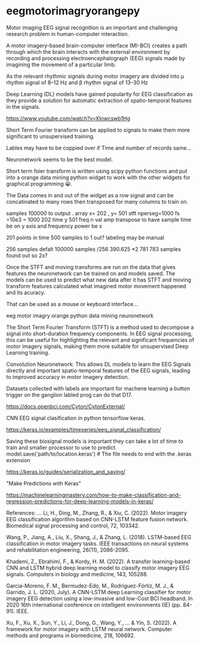 # eegmotorimagryorangepy

Motor imaging EEG signal recognition is an important and challenging research problem in human-computer interaction. 

A motor imagery-based brain-computer interface (MI-BCI) creates a path through which the brain interacts with the external environment by recording and processing electroencephalograph (EEG) signals made by imagining the movement of a particular limb.

As the relevant rhythmic signals during motor imagery are divided into μ rhythm signal of 8–12 Hz and β rhythm signal of 13–30 Hz 

Deep Learning (DL) models have gained popularity for EEG classification as they provide a solution for automatic extraction of spatio-temporal features in the signals. 

https://www.youtube.com/watch?v=XIowcswb1Hg

Short Term Fourier transform can be applied to signals to make them more significant to unsupervised training.

Lables may have to be coppied over if Time and number of records same... 

Neuronetwork seems to be the best model.

Short term foier transform is written using scipy python functions and put into a orange data mining python widget to work with the other widgets for graphical programming 😀. 

The Data comes in and out of the widget as a row signal and can be concatinated to many rows then transposed for many columns to train on.

samples 100000 to output . array x= 202 , y= 501  stft nperseg=1000 fs =10e3 = 1000 202 time  y 501 freq n val amp
transpose to have sample time be on y axis and frequency power be x 

201 points in time 500 samples to 1 out? labeling may be manual

256 samples defalt 100000 samples /256 390.625 *2 781   783 samples found out so 2x? 

Once the STFT and moving transforms are run on the data that gives features the neuronetwork can be trained on and models saved. The models can be used to predict what new data after it has STFT and moving transform features calculated what imagined motor movement happened and its acuracy. 

That can be used as a mouse or keyboard interface...

eeg motor imagry orange python data mining neuronetwork 


The Short Term Fourier Transform (STFT) is a method used to decompose a signal into short-duration frequency components. In EEG signal processing, this can be useful for highlighting the relevant and significant frequencies of motor imagery signals, making them more suitable for unsupervised Deep Learning training. 

Convolution Neuronetwork:
This allows DL models to learn the EEG Signals directly and important spatio-temporal features of the EEG signals, leading to improved accuracy in motor imagery detection.

Datasets collected with labels are important for machene learning a button trigger on the ganglion labled prog can do that D17.

https://docs.openbci.com/Cyton/CytonExternal/

CNN EEG signal clasification in python tensorflow keras.

https://keras.io/examples/timeseries/eeg_signal_classification/

Saving these biosignal models is important they can take a lot of time to train and smaller processor to use to predict. 
model.save('path/to/location.keras')  # The file needs to end with the .keras extension

https://keras.io/guides/serialization_and_saving/

"Make Predictions with Keras"

https://machinelearningmastery.com/how-to-make-classification-and-regression-predictions-for-deep-learning-models-in-keras/

References:
...
Li, H., Ding, M., Zhang, R., & Xiu, C. (2022). Motor imagery EEG classification algorithm based on CNN-LSTM feature fusion network. Biomedical signal processing and control, 72, 103342.

Wang, P., Jiang, A., Liu, X., Shang, J., & Zhang, L. (2018). LSTM-based EEG classification in motor imagery tasks. IEEE transactions on neural systems and rehabilitation engineering, 26(11), 2086-2095.

Khademi, Z., Ebrahimi, F., & Kordy, H. M. (2022). A transfer learning-based CNN and LSTM hybrid deep learning model to classify motor imagery EEG signals. Computers in biology and medicine, 143, 105288.

Garcia-Moreno, F. M., Bermudez-Edo, M., Rodríguez-Fórtiz, M. J., & Garrido, J. L. (2020, July). A CNN-LSTM deep Learning classifier for motor imagery EEG detection using a low-invasive and low-Cost BCI headband. In 2020 16th international conference on intelligent environments (IE) (pp. 84-91). IEEE.

Xu, F., Xu, X., Sun, Y., Li, J., Dong, G., Wang, Y., ... & Yin, S. (2022). A framework for motor imagery with LSTM neural network. Computer methods and programs in biomedicine, 218, 106692.
